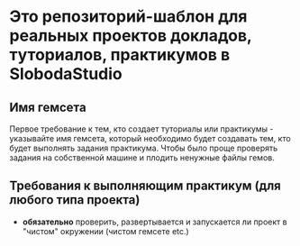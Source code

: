 Это репозиторий-шаблон для реальных проектов докладов, туториалов, практикумов в SlobodaStudio
=================================================================================================================

Имя гемсета
-----------

Первое требование к тем, кто создает туториалы или практикумы - указывайте имя гемсета, который необходимо будет создавать тем, кто будет выполнять задания практикума. Чтобы было проще проверять задания на собственной машине и плодить ненужные файлы гемов.

Требования к выполняющим практикум (для любого типа проекта)
------------------------------------------------------------

* **обязательно** проверить, развертывается и запускается ли проект в "чистом" окружении (чистом гемсете etc.)
